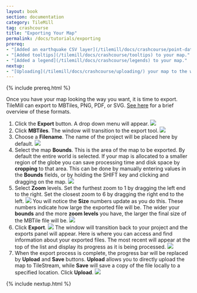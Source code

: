 ```yaml
---
layout: book
section: documentation
category: TileMill
tag: crashcourse
title: "Exporting Your Map"
permalink: /docs/tutorials/exporting
prereq:
- "[Added an earthquake CSV layer](/tilemill/docs/crashcourse/point-data) to your TileMill project."
- "[Added tooltips](/tilemill/docs/crashcourse/tooltips) to your map."
- "[Added a legend](/tilemill/docs/crashcourse/legends) to your map."
nextup:
- "[Uploading](/tilemill/docs/crashcourse/uploading/) your map to the web."
---
```


{% include prereq.html %}

Once you have your map looking the way you want, it is time to export. TileMill can export to MBTiles, PNG, PDF, or SVG. [See here](/tilemill/docs/manual/exporting/) for a brief overview of these formats.

1. Click the **Export** button. A drop down menu will appear.
  ![](/tilemill/assets/pages/exporting-1.png)
2. Click **MBTiles**. The window will transition to the export tool.
  ![](/tilemill/assets/pages/exporting-2.png)
3. Choose a **Filename**. The name of the project will be placed here by default.
  ![](/tilemill/assets/pages/exporting-3.png)
4. Select the map **Bounds**. This is the area of the map to be exported. By default the entire world is selected. If your map is allocated to a smaller region of the globe you can save processing time and disk space by **cropping** to that area. This can be done by manually entering values in the **Bounds** fields, or by holding the SHIFT key and clicking and dragging on the map.
  ![](/tilemill/assets/pages/exporting-4.png)
5. Select **Zoom** levels. Set the furthest zoom to 1 by dragging the left end to the right. Set the closest zoom to 6 by dragging the right end to the left.
  ![](/tilemill/assets/pages/exporting-5.png)
You will notice the **Size** numbers update as you do this. These numbers indicate how large the exported file will be. The wider your **bounds** and the more **zoom levels** you have, the larger the final size of the MBTile file will be.
  ![](/tilemill/assets/pages/exporting-6.png)
6. Click **Export**.
  ![](/tilemill/assets/pages/exporting-7.png)
The window will transition back to your project and the exports panel will appear. Here is where you can access and find information about your exported files. The most recent will appear at the top of the list and display its progress as it is being processed.
  ![](/tilemill/assets/pages/exporting-8.png)
7. When the export process is complete, the progress bar will be replaced by **Upload** and **Save** buttons. **Upload** allows you to directly upload the map to TileStream, while **Save** will save a copy of the file locally to a specified location.
Click **Upload**.
  ![](/tilemill/assets/pages/exporting-9.png)

{% include nextup.html %}